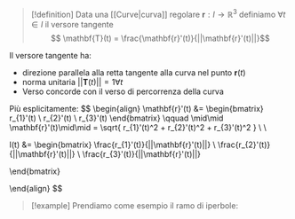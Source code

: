 >[!definition]
>Data una [[Curve|curva]] regolare $\mathbf{r} : I \to \mathbb{R}^3$ definiamo $\forall t \in I$ il versore tangente
> $$ \mathbf{T}(t) = \frac{\mathbf{r}'(t)}{||\mathbf{r}'(t)||}$$

 Il versore tangente ha:
- direzione parallela alla retta tangente alla curva nel punto $\mathbf{r}(t)$
 - norma unitaria $||\mathbf{T}(t)|| = 1 \forall t$
 - Verso concorde con il verso di percorrenza della curva

Più esplicitamente:
$$
\begin{align}
 \mathbf{r}'(t) &= \begin{bmatrix}
r_{1}'(t) \\
r_{2}'(t) \\
r_{3}'(t)
\end{bmatrix} \qquad \mid\mid \mathbf{r}'(t)\mid\mid = \sqrt{ r_{1}'(t)^2 + r_{2}'(t)^2 + r_{3}'(t)^2 } \\ \\

I(t) &= \begin{bmatrix}
\frac{r_{1}'(t)}{||\mathbf{r}'(t)||} \\
\frac{r_{2}'(t)}{||\mathbf{r}'(t)||} \\
\frac{r_{3}'(t)}{||\mathbf{r}'(t)||}

\end{bmatrix}

\end{align}
$$
>[!example]
Prendiamo come esempio il ramo di iperbole:
